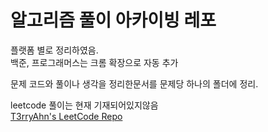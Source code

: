 # 알고리즘 풀이 아카이빙 레포
플랫폼 별로 정리하였음. \
백준, 프로그래머스는 크롬 확장으로 자동 추가

문제 코드와 풀이나 생각을 정리한문서를 문제당 하나의 폴더에 정리.

leetcode 풀이는 현재 기재되어있지않음 \
[T3rryAhn's LeetCode Repo](https://github.com/T3rryAhn/leetcode)



